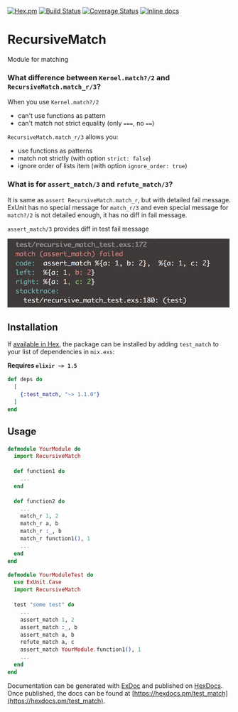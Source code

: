 
[![Hex.pm](https://img.shields.io/hexpm/v/test_match.svg)](https://hex.pm/packages/test_match)
[![Build Status](https://travis-ci.org/Apelsinka223/test_match.svg?branch=master)](https://travis-ci.org/Apelsinka223/test_match)
[![Coverage Status](https://coveralls.io/repos/github/Apelsinka223/test_match/badge.svg?branch=master)](https://coveralls.io/github/Apelsinka223/test_match?branch=master)
[![Inline docs](http://inch-ci.org/github/Apelsinka223/test_match.svg?branch=master)](http://inch-ci.org/github/Apelsinka223/test_match)

# RecursiveMatch

Module for matching

### What difference between `Kernel.match?/2` and `RecursiveMatch.match_r/3`?
When you use `Kernel.match?/2`
* can't use functions as pattern
* can't match not strict equality (only `===`, no `==`)

`RecursiveMatch.match_r/3` allows you:
* use functions as patterns
* match not strictly (with option `strict: false`)
* ignore order of lists item (with option `ignore_order: true`)

### What is for `assert_match/3` and `refute_match/3`?
It is same as `assert RecursiveMatch.match_r`, but with detailed fail message. ExUnit has no special message for `match_r/3` and even special message for `match?/2` is not detailed enough, it has no diff in fail message.

`assert_match/3` provides diff in test fail message


<img src="/images/screenshot.png?raw=true" width="500" height="155">

## Installation

If [available in Hex](https://hex.pm/docs/publish), the package can be installed
by adding `test_match` to your list of dependencies in `mix.exs`:

**Requires `elixir ~> 1.5`**

```elixir
def deps do
  [
    {:test_match, "~> 1.1.0"}
  ]
end
```

## Usage
```elixir
defmodule YourModule do
  import RecursiveMatch

  def function1 do
    ...
  end
  
  def function2 do
    ...
    match_r 1, 2
    match_r a, b
    match_r :_, b
    match_r function1(), 1
    ...
  end
end

```


```elixir
defmodule YourModuleTest do
  use ExUnit.Case
  import RecursiveMatch

  test "some test" do
    ...
    assert_match 1, 2
    assert_match :_, b
    assert_match a, b
    refute_match a, c
    assert_match YourModule.function1(), 1
    ...
  end
end

```

Documentation can be generated with [ExDoc](https://github.com/elixir-lang/ex_doc)
and published on [HexDocs](https://hexdocs.pm). Once published, the docs can
be found at [https://hexdocs.pm/test_match](https://hexdocs.pm/test_match).

